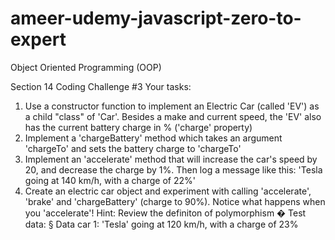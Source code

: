 # ameer-udemy-javascript-zero-to-expert

Object Oriented Programming (OOP)

Section 14 Coding Challenge #3
Your tasks:

1. Use a constructor function to implement an Electric Car (called 'EV') as a child
   "class" of 'Car'. Besides a make and current speed, the 'EV' also has the
   current battery charge in % ('charge' property)
2. Implement a 'chargeBattery' method which takes an argument
   'chargeTo' and sets the battery charge to 'chargeTo'
3. Implement an 'accelerate' method that will increase the car's speed by 20,
   and decrease the charge by 1%. Then log a message like this: 'Tesla going at 140
   km/h, with a charge of 22%'
4. Create an electric car object and experiment with calling 'accelerate',
   'brake' and 'chargeBattery' (charge to 90%). Notice what happens when
   you 'accelerate'! Hint: Review the definiton of polymorphism �
   Test data:
   § Data car 1: 'Tesla' going at 120 km/h, with a charge of 23%
